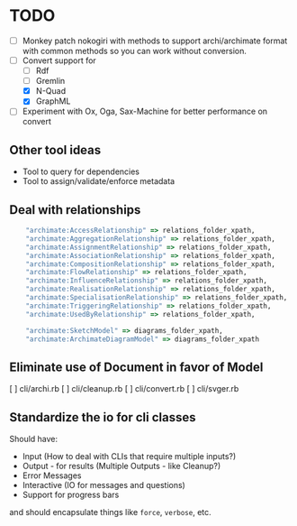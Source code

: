 # TODO

* [ ] Monkey patch nokogiri with methods to support archi/archimate format with common methods so you can work without conversion.
* [ ] Convert support for
  - [ ] Rdf
  - [ ] Gremlin
  - [X] N-Quad
  - [X] GraphML
* [ ] Experiment with Ox, Oga, Sax-Machine for better performance on convert

## Other tool ideas

* Tool to query for dependencies
* Tool to assign/validate/enforce metadata

## Deal with relationships

```ruby
    "archimate:AccessRelationship" => relations_folder_xpath,
    "archimate:AggregationRelationship" => relations_folder_xpath,
    "archimate:AssignmentRelationship" => relations_folder_xpath,
    "archimate:AssociationRelationship" => relations_folder_xpath,
    "archimate:CompositionRelationship" => relations_folder_xpath,
    "archimate:FlowRelationship" => relations_folder_xpath,
    "archimate:InfluenceRelationship" => relations_folder_xpath,
    "archimate:RealisationRelationship" => relations_folder_xpath,
    "archimate:SpecialisationRelationship" => relations_folder_xpath,
    "archimate:TriggeringRelationship" => relations_folder_xpath,
    "archimate:UsedByRelationship" => relations_folder_xpath,

    "archimate:SketchModel" => diagrams_folder_xpath,
    "archimate:ArchimateDiagramModel" => diagrams_folder_xpath
```

## Eliminate use of Document in favor of Model

[ ] cli/archi.rb
[ ] cli/cleanup.rb
[ ] cli/convert.rb
[ ] cli/svger.rb

## Standardize the io for cli classes

Should have:

* Input (How to deal with CLIs that require multiple inputs?)
* Output - for results (Multiple Outputs - like Cleanup?)
* Error Messages
* Interactive (IO for messages and questions)
* Support for progress bars

and should encapsulate things like `force`, `verbose`, etc.

